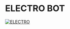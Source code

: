# ELECTRO BOT
<a href="https://discordbots.org/bot/510491243155816449" >
  <img src="https://discordbots.org/api/widget/510491243155816449.svg" alt="ELECTRO" 
</a> 
